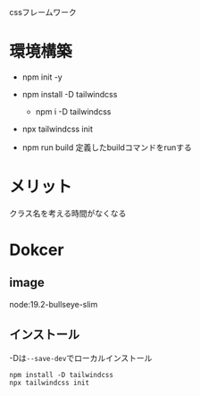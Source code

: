 cssフレームワーク


# 環境構築
- npm init -y
- npm install -D tailwindcss
  - npm i -D tailwindcss
- npx tailwindcss init

- npm run build 
  定義したbuildコマンドをrunする


# メリット
クラス名を考える時間がなくなる


# Dokcer 
## image
node:19.2-bullseye-slim

## インストール
-Dは`--save-dev`でローカルインストール
```
npm install -D tailwindcss
npx tailwindcss init
```

